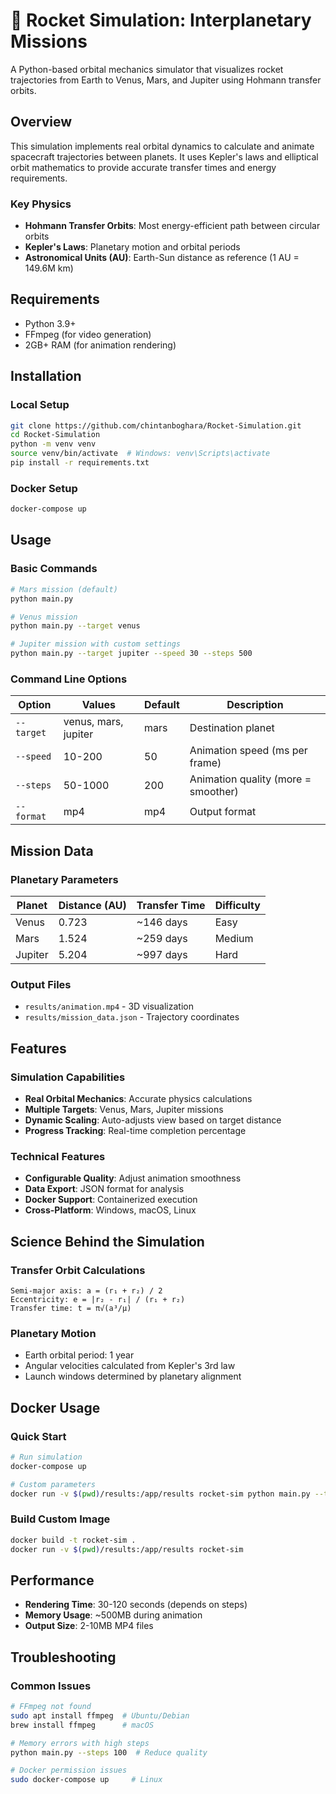 # 🚀 Rocket Simulation: Interplanetary Missions

A Python-based orbital mechanics simulator that visualizes rocket trajectories from Earth to Venus, Mars, and Jupiter using Hohmann transfer orbits.

## Overview

This simulation implements real orbital dynamics to calculate and animate spacecraft trajectories between planets. It uses Kepler's laws and elliptical orbit mathematics to provide accurate transfer times and energy requirements.

### Key Physics
- **Hohmann Transfer Orbits**: Most energy-efficient path between circular orbits
- **Kepler's Laws**: Planetary motion and orbital periods
- **Astronomical Units (AU)**: Earth-Sun distance as reference (1 AU = 149.6M km)

## Requirements

- Python 3.9+
- FFmpeg (for video generation)
- 2GB+ RAM (for animation rendering)

## Installation

### Local Setup
```bash
git clone https://github.com/chintanboghara/Rocket-Simulation.git
cd Rocket-Simulation
python -m venv venv
source venv/bin/activate  # Windows: venv\Scripts\activate
pip install -r requirements.txt
```

### Docker Setup
```bash
docker-compose up
```

## Usage

### Basic Commands
```bash
# Mars mission (default)
python main.py

# Venus mission
python main.py --target venus

# Jupiter mission with custom settings
python main.py --target jupiter --speed 30 --steps 500
```

### Command Line Options
| Option | Values | Default | Description |
|--------|--------|---------|-------------|
| `--target` | venus, mars, jupiter | mars | Destination planet |
| `--speed` | 10-200 | 50 | Animation speed (ms per frame) |
| `--steps` | 50-1000 | 200 | Animation quality (more = smoother) |
| `--format` | mp4 | mp4 | Output format |

## Mission Data

### Planetary Parameters
| Planet | Distance (AU) | Transfer Time | Difficulty |
|--------|---------------|---------------|------------|
| Venus | 0.723 | ~146 days | Easy |
| Mars | 1.524 | ~259 days | Medium |
| Jupiter | 5.204 | ~997 days | Hard |

### Output Files
- `results/animation.mp4` - 3D visualization
- `results/mission_data.json` - Trajectory coordinates

## Features

### Simulation Capabilities
- **Real Orbital Mechanics**: Accurate physics calculations
- **Multiple Targets**: Venus, Mars, Jupiter missions
- **Dynamic Scaling**: Auto-adjusts view based on target distance
- **Progress Tracking**: Real-time completion percentage

### Technical Features
- **Configurable Quality**: Adjust animation smoothness
- **Data Export**: JSON format for analysis
- **Docker Support**: Containerized execution
- **Cross-Platform**: Windows, macOS, Linux

## Science Behind the Simulation

### Transfer Orbit Calculations
```
Semi-major axis: a = (r₁ + r₂) / 2
Eccentricity: e = |r₂ - r₁| / (r₁ + r₂)
Transfer time: t = π√(a³/μ)
```

### Planetary Motion
- Earth orbital period: 1 year
- Angular velocities calculated from Kepler's 3rd law
- Launch windows determined by planetary alignment

## Docker Usage

### Quick Start
```bash
# Run simulation
docker-compose up

# Custom parameters
docker run -v $(pwd)/results:/app/results rocket-sim python main.py --target venus
```

### Build Custom Image
```bash
docker build -t rocket-sim .
docker run -v $(pwd)/results:/app/results rocket-sim
```

## Performance

- **Rendering Time**: 30-120 seconds (depends on steps)
- **Memory Usage**: ~500MB during animation
- **Output Size**: 2-10MB MP4 files

## Troubleshooting

### Common Issues
```bash
# FFmpeg not found
sudo apt install ffmpeg  # Ubuntu/Debian
brew install ffmpeg      # macOS

# Memory errors with high steps
python main.py --steps 100  # Reduce quality

# Docker permission issues
sudo docker-compose up     # Linux
```